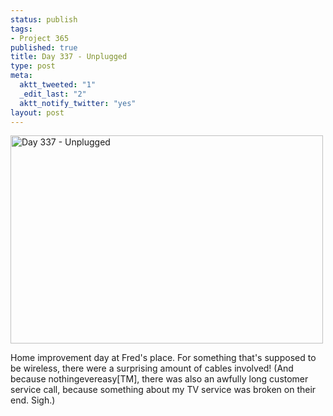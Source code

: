```yaml
--- 
status: publish
tags: 
- Project 365
published: true
title: Day 337 - Unplugged
type: post
meta: 
  aktt_tweeted: "1"
  _edit_last: "2"
  aktt_notify_twitter: "yes"
layout: post
---
```

<a href="http://www.flickr.com/photos/freeed/6450986115/" title="Day 337 - Unplugged by Fred​, on Flickr"><img src="http://farm8.staticflickr.com/7147/6450986115_27c9c323aa.jpg" width="500" height="333" alt="Day 337 - Unplugged"/></a>

Home improvement day at Fred's place. For something that's supposed to be wireless, there were a surprising amount of cables involved! (And because nothingevereasy[TM], there was also an awfully long customer service call, because something about my TV service was broken on their end. Sigh.)
